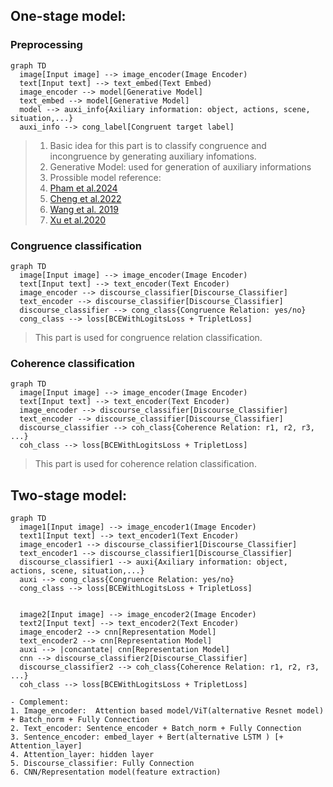 ## One-stage model:

### Preprocessing 

```mermaid
graph TD
  image[Input image] --> image_encoder(Image Encoder)
  text[Input text] --> text_embed(Text Embed)
  image_encoder --> model[Generative Model]
  text_embed --> model[Generative Model]
  model --> auxi_info{Axiliary information: object, actions, scene, situation,...}
  auxi_info --> cong_label[Congruent target label]
```

> 1. Basic idea for this part is to classify congruence and incongruence by generating auxiliary infomations.
> 2. Generative Model: used for generation of auxiliary informations
> 3. Prossible model reference:
>   1. [Pham et al.2024](https://openaccess.thecvf.com/content/CVPR2024/papers/Pham_Composing_Object_Relations_and_Attributes_for_Image-Text_Matching_CVPR_2024_paper.pdf)
>   2. [Cheng et al.2022](https://dl.acm.org/doi/10.1145/3499027)
>   3. [Wang et al. 2019](https://arxiv.org/pdf/1910.05134)
>   4. [Xu et al.2020](https://ieeexplore.ieee.org/document/8994196)

<!-- ```chart
image -> |image_encoder| \                       
                       | - ...models? -> axiliary information(object, actions, scene, environment, etc.) -> congruence target label 
text ->  |text_encoder | /
``` -->

### Congruence classification

```mermaid
graph TD
  image[Input image] --> image_encoder(Image Encoder)
  text[Input text] --> text_encoder(Text Encoder)
  image_encoder --> discourse_classifier[Discourse_Classifier]
  text_encoder --> discourse_classifier[Discourse_Classifier]
  discourse_classifier --> cong_class{Congruence Relation: yes/no}
  cong_class --> loss[BCEWithLogitsLoss + TripletLoss]
```
> This part is used for congruence relation classification. 


<!-- ```chart
image -> |image_encoder| \
                       | - discourse_classifier -> cogrent: {yes, no} -> BCEWithLogitsLoss + TripletLoss => loss
text ->  |text_encoder | /
``` -->

### Coherence classification

```mermaid
graph TD
  image[Input image] --> image_encoder(Image Encoder)
  text[Input text] --> text_encoder(Text Encoder)
  image_encoder --> discourse_classifier[Discourse_Classifier]
  text_encoder --> discourse_classifier[Discourse_Classifier]
  discourse_classifier --> coh_class{Coherence Relation: r1, r2, r3, ...}
  coh_class --> loss[BCEWithLogitsLoss + TripletLoss]
```
> This part is used for coherence relation classification. 


<!-- ```chart
image -> |image_encoder| \
                       | - discourse_classifier -> cohrent: {r1, r2, r3, ...} -> BCEWithLogitsLoss + TripletLoss => loss
text ->  |text_encoder | /
``` -->

<!-- calculate correlation special metrices -->

## Two-stage model:

```mermaid
graph TD
  image1[Input image] --> image_encoder1(Image Encoder)
  text1[Input text] --> text_encoder1(Text Encoder)
  image_encoder1 --> discourse_classifier1[Discourse_Classifier]
  text_encoder1 --> discourse_classifier1[Discourse_Classifier]
  discourse_classifier1 --> auxi{Axiliary information: object, actions, scene, situation,...}
  auxi --> cong_class{Congruence Relation: yes/no}
  cong_class --> loss[BCEWithLogitsLoss + TripletLoss]


  image2[Input image] --> image_encoder2(Image Encoder)
  text2[Input text] --> text_encoder2(Text Encoder)
  image_encoder2 --> cnn[Representation Model]
  text_encoder2 --> cnn[Representation Model]
  auxi --> |concantate| cnn[Representation Model]
  cnn --> discourse_classifier2[Discourse_Classifier]
  discourse_classifier2 --> coh_class{Coherence Relation: r1, r2, r3, ...}
  coh_class --> loss[BCEWithLogitsLoss + TripletLoss]
```


<!-- ``` chart
image -> |image_encoder| \
                       | - discourse_classifier -> cogrent: {yes, no}
text ->  |text_encoder | /             |
image -> |image_encoder| \            \|/
                       | -(concat)     -> CNN -> discourse_classifier -> cohrent: {r1, r2, r3, ...}
text ->  |text_encoder | /
``` -->

```chart
- Complement:
1. Image_encoder:  Attention based model/ViT(alternative Resnet model) + Batch_norm + Fully Connection
2. Text_encoder: Sentence_encoder + Batch_norm + Fully Connection
3. Sentence_encoder: embed_layer + Bert(alternative LSTM ) [+ Attention_layer]
4. Attention_layer: hidden layer
5. Discourse_classifier: Fully Connection
6. CNN/Representation model(feature extraction)

```
